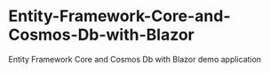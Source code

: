 # Entity-Framework-Core-and-Cosmos-Db-with-Blazor
Entity Framework Core and Cosmos Db with Blazor demo application
